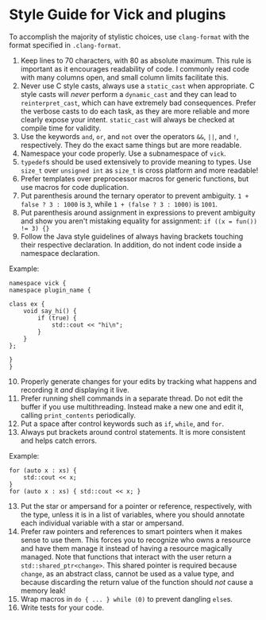 # Style Guide for Vick and plugins

To accomplish the majority of stylistic choices, use `clang-format`
with the format specified in `.clang-format`.

1.  Keep lines to 70 characters, with 80 as absolute maximum.  This
    rule is important as it encourages readability of code.  I
    commonly read code with many columns open, and small column limits
    facilitate this.
2.  Never use C style casts, always use a `static_cast` when
    appropriate.  C style casts will *never* perform a `dynamic_cast`
    and they can lead to `reinterpret_cast`, which can have extremely
    bad consequences.  Prefer the verbose casts to do each task, as
    they are more reliable and more clearly expose your intent.
    `static_cast` will always be checked at compile time for validity.
3.  Use the keywords `and`, `or`, and `not` over the operators `&&`,
    `||`, and `!`, respectively.  They do the exact same things but
    are more readable.
4.  Namespace your code properly.  Use a subnamespace of `vick`.
5.  `typedef`s should be used extensively to provide meaning to types.
    Use `size_t` over `unsigned int` as `size_t` is cross platform and
    more readable!
6.  Prefer templates over preprocessor macros for generic functions,
    but use macros for code duplication.
7.  Put parenthesis around the ternary operator to prevent ambiguity.
    `1 + false ? 3 : 1000` is `3`, while `1 + (false ? 3 : 1000)` is
    `1001`.
8.  Put parenthesis around assignment in expressions to prevent
    ambiguity and show you aren't mistaking equality for assignment:
    `if ((x = fun()) != 3) {}`
9.  Follow the Java style guidelines of always having brackets
    touching their respective declaration.  In addition, do not indent
    code inside a namespace declaration.

Example:

    namespace vick {
    namespace plugin_name {

    class ex {
        void say_hi() {
            if (true) {
                std::cout << "hi\n";
            }
        }
    };

    }
    }

10. Properly generate changes for your edits by tracking what happens
    and recording it _and_ displaying it live.
11. Prefer running shell commands in a separate thread.  Do not edit
    the buffer if you use multithreading.  Instead make a new one and
    edit it, calling `print_contents` periodically.
12. Put a space after control keywords such as `if`, `while`, and
    `for`.
13. Always put brackets around control statements.  It is more
    consistent and helps catch errors.

Example:

    for (auto x : xs) {
        std::cout << x;
    }
    for (auto x : xs) { std::cout << x; }

13. Put the star or ampersand for a pointer or reference,
    respectively, with the type, unless it is in a list of variables,
    where you should annotate each individual variable with a star or
    ampersand.
14. Prefer raw pointers and references to smart pointers when it makes
    sense to use them.  This forces you to recognize who owns a
    resource and have them manage it instead of having a resource
    magically managed.  Note that functions that interact with the
    user return a `std::shared_ptr<change>`.  This
    shared pointer is required because `change`, as an abstract class,
    cannot be used as a value type, and because discarding the return
    value of the function should *not* cause a memory leak!
15. Wrap macros in `do { ... } while (0)` to prevent dangling `else`s.
16. Write tests for your code.
